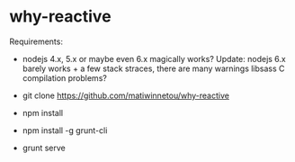 # why-reactive

Requirements:
- nodejs 4.x, 5.x or maybe even 6.x magically works? Update: nodejs 6.x barely works + a few stack straces, there are many warnings libsass C compilation problems?

- git clone https://github.com/matiwinnetou/why-reactive
- npm install
- npm install -g grunt-cli
- grunt serve
